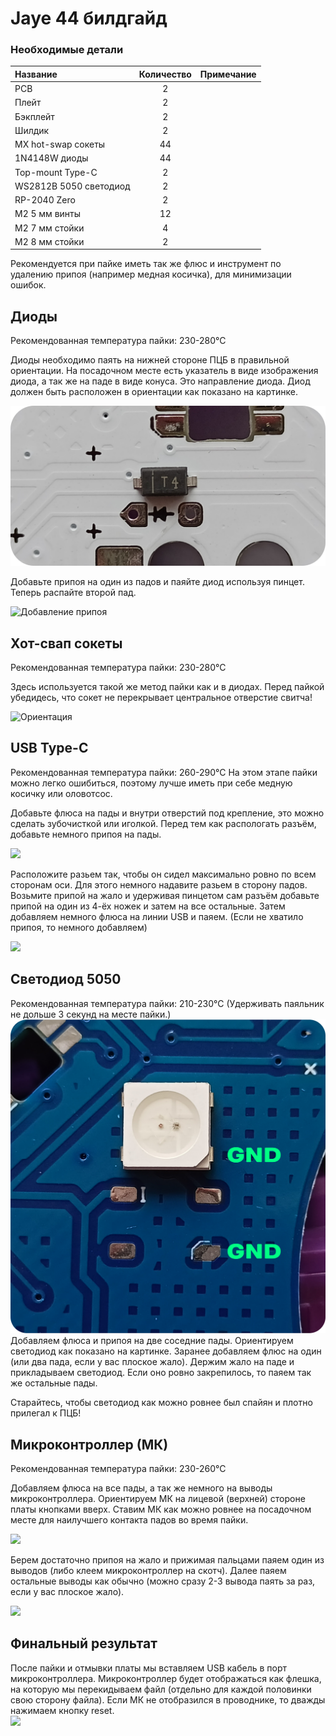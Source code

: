 # Jaye 44 билдгайд

### Необходимые детали

| Название        | Количество | Примечание | 
| :---------------- | :---: | :------ |
| PCB        | 2 |  | 
| Плейт       | 2 |  |
| Бэкплейт        | 2 |  |
| Шилдик| 2 |  |
| MX hot-swap сокеты    | 44 |  |
| 1N4148W диоды | 44 |  |
| Top-mount Type-C  | 2 |  |
| WS2812B 5050 светодиод| 2 |  |
| RP-2040 Zero | 2 |  |
| M2 5 мм винты | 12 |  |
| M2 7 мм стойки | 4 |  |
| M2 8 мм стойки | 2 |  |

Рекомендуется при пайке иметь так же флюс и инструмент по удалению припоя (например медная косичка), для минимизации ошибок.

## Диоды
Рекомендованная температура пайки: 230-280°С

Диоды необходимо паять на нижней стороне ПЦБ в правильной ориентации. 
На посадочном месте есть указатель в виде изображения диода, а так же на паде в виде конуса. Это направление диода. 
Диод должен быть расположен в ориентации как показано на картинке.

 ![](images/diode_orientaion.png)
 
Добавьте припоя на один из падов и паяйте диод используя пинцет. Теперь распайте второй пад.

![Добавление припоя](images/diode_and_hotswap_soldered.png)

## Хот-свап сокеты
Рекомендованная температура пайки: 230-280°С

Здесь используется такой же метод пайки как и в диодах.
Перед пайкой убедидесь, что сокет не перекрывает центральное отверстие свитча!

 ![Ориентация](images/hotswap_orientation.png)

## USB Type-C
Рекомендованная температура пайки: 260-290°С
На этом этапе пайки можно легко ошибиться, поэтому лучше иметь при себе медную косичку или оловотсос.

Добавьте флюса на пады и внутри отверстий под крепление, это можно сделать зубочисткой или иголкой.
Перед тем как распологать разъём, добавьте немного припоя на пады. 

 ![](images/type-c_flux.png)

Расположите разьем так, чтобы он сидел максимально ровно по всем сторонам оси. Для этого немного надавите разьем в сторону падов. 
Возьмите припой на жало и удерживая пинцетом сам разъём добавьте припой на один из 4-ёх ножек и затем на все остальные.
Затем добавляем немного флюса на линии USB и паяем. (Если не хватило припоя, то немного добавляем)

 ![](images/type-c_final_result.png)


 ## Светодиод 5050
 Рекомендованная температура пайки: 210-230°С (Удерживать паяльник не дольше 3 секунд на месте пайки.)
 ![Ориентация светодиода](images/RGBLED_orientation.png)
 Добавляем флюса и припоя на две соседние пады. Ориентируем светодиод как показано на картинке. Заранее добавляем флюс на один (или два пада, если у вас плоское жало). Держим жало на паде и прикладываем светодиод. Если оно ровно закрепилось, то паяем так же остальные пады.
 
 Старайтесь, чтобы светодиод как можно ровнее был спайян и плотно прилегал к ПЦБ!

## Микроконтроллер (МК)
Рекомендованная температура пайки: 230-260°С

Добавляем флюса на все пады, а так же немного на выводы микроконтроллера. Ориентируем МК на лицевой (верхней) стороне платы кнопками вверх. Ставим МК как можно ровнее на посадочном месте для наилучшего контакта падов во время пайки.

 ![](images/mc_flux.png)

Берем достаточно припоя на жало и прижимая пальцами паяем один из выводов (либо клеем микроконтроллер на скотч). Далее паяем остальные выводы как обычно (можно сразу 2-3 вывода паять за раз, если у вас плоское жало). 

 ![](images/mc_soldered.png)

 ## Финальный результат
После пайки и отмывки платы мы вставляем USB кабель в порт микроконтроллера. Микроконтроллер будет отображаться как флешка, на которую мы перекидываем файл (отдельно для каждой половинки свою сторону файла). Если МК не отобразился в проводнике, то дважды нажимаем кнопку reset.  
  ![](images/final_result_pcb.png)
